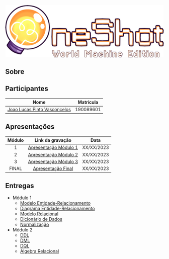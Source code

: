 <div align="center">
<img src="docs/images/Banner.png" />
</div>

## Sobre


## Participantes

|                         Nome                         | Matrícula |
| :--------------------------------------------------: | :-------: |
| [Joao Lucas Pinto Vasconcelos](github.com/HacKairos) | 190089601 |

## Apresentações


| Módulo |     Link da gravação      |    Data    |
| :----: | :-----------------------: | :--------: |
|   1    | [Apresentação Módulo 1]() | XX/XX/2023 |
|   2    | [Apresentação Módulo 2]() | XX/XX/2023 |
|   3    | [Apresentação Módulo 3]() | XX/XX/2023 |
| FINAL  |  [Apresentação  Final]()  | XX/XX/2023 |

## Entregas

- Módulo 1
  - [Modelo Entidade-Relacionamento]()
  - [Diagrama Entidade-Relacionamento]()
  - [Modelo Relacional]()
  - [Dicionário de Dados]()
  - [Normalização]()
- Módulo 2
  - [DDL]()
  - [DML]()
  - [DQL]()
  - [Álgebra Relacional]()
